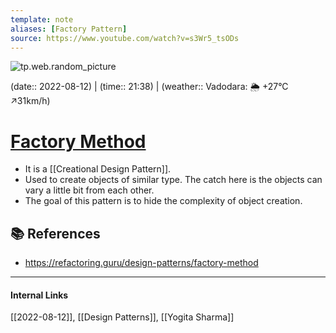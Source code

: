 ```yaml
---
template: note
aliases: [Factory Pattern]
source: https://www.youtube.com/watch?v=s3Wr5_tsODs
---
```

![tp.web.random_picture](https://images.unsplash.com/photo-1637052890882-af3d29a6778f?crop=entropy&cs=tinysrgb&fit=crop&fm=jpg&h=300&ixid=MnwxfDB8MXxyYW5kb218MHx8dHJlZSxsYW5kc2NhcGUsd2F0ZXIsbW91bnRhaW58fHx8fHwxNjYwMzIwNTA0&ixlib=rb-1.2.1&q=80&utm_campaign=api-credit&utm_medium=referral&utm_source=unsplash_source&w=900)

(date:: 2022-08-12) | (time:: 21:38) | (weather:: Vadodara: 🌦   +27°C ↗31km/h)

# [Factory Method](https://www.youtube.com/watch?v=s3Wr5_tsODs)
- It is a [[Creational Design Pattern]].
- Used to create objects of similar type. The catch here is the objects can vary a little bit from each other.
- The goal of this pattern is to hide the complexity of object creation.

## 📚 References
- https://refactoring.guru/design-patterns/factory-method

---
#### Internal Links
[[2022-08-12]], [[Design Patterns]], [[Yogita Sharma]]